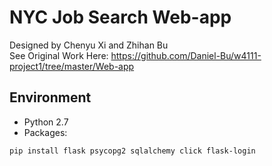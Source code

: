 # NYC Job Search Web-app
Designed by Chenyu Xi and Zhihan Bu<br/>
See Original Work Here: https://github.com/Daniel-Bu/w4111-project1/tree/master/Web-app<br/>

## Environment
- Python 2.7
- Packages:  
```
pip install flask psycopg2 sqlalchemy click flask-login
```
